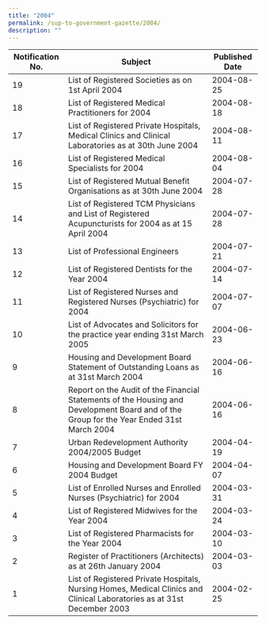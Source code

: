 ```yaml
---
title: "2004"
permalink: /sup-to-government-gazette/2004/
description: ""
---
```

|Notification No.|Subject|Published Date|
|---|---|---|
|19|List of Registered Societies as on 1st April 2004|2004-08-25|
|18|List of Registered Medical Practitioners for 2004|2004-08-18|
|17|List of Registered Private Hospitals, Medical Clinics and Clinical Laboratories as at 30th June 2004|2004-08-11|
|16|List of Registered Medical Specialists for 2004|2004-08-04|
|15|List of Registered Mutual Benefit Organisations as at 30th June 2004|2004-07-28|
|14|List of Registered TCM Physicians and List of Registered Acupuncturists for 2004 as at 15 April 2004|2004-07-28|
|13|List of Professional Engineers|2004-07-21|
|12|List of Registered Dentists for the Year 2004|2004-07-14|
|11|List of Registered Nurses and Registered Nurses (Psychiatric) for 2004|2004-07-07|
|10|List of Advocates and Solicitors for the practice year ending 31st March 2005|2004-06-23|
|9|Housing and Development Board Statement of Outstanding Loans as at 31st March 2004|2004-06-16|
|8|Report on the Audit of the Financial Statements of the Housing and Development Board and of the Group for the Year Ended 31st March 2004|2004-06-16|
|7|Urban Redevelopment Authority 2004/2005 Budget|2004-04-19|
|6|Housing and Development Board FY 2004 Budget|2004-04-07|
|5|List of Enrolled Nurses and Enrolled Nurses (Psychiatric) for 2004|2004-03-31|
|4|List of Registered Midwives for the Year 2004|2004-03-24|
|3|List of Registered Pharmacists for the Year 2004|2004-03-10|
|2|Register of Practitioners (Architects) as at 26th January 2004|2004-03-03|
|1|List of Registered Private Hospitals, Nursing Homes, Medical Clinics and Clinical Laboratories as at 31st December 2003|2004-02-25|